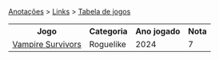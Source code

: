 <link rel="stylesheet" type="text/css" href="../CSS/tables.css">

[Anotações](../) > [Links](./Index.md) > [Tabela de jogos](./Tabela.md)

<table>
    <tr>
        <th>Jogo</th>
        <th>Categoria</th>
        <th>Ano jogado</th>
        <th>Nota</th>
    </tr>
    <tr>
        <td><a href="./Pages/VampireSurvivors/VampireSurvivors.md">Vampire Survivors</a></td>
        <td>Roguelike</td>
        <td>2024</td>
        <td>7</td>
    </tr>
</table>

